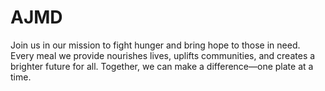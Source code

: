 # AJMD
Join us in our mission to fight hunger and bring hope to those in need. Every meal we provide nourishes lives, uplifts communities, and creates a brighter future for all. Together, we can make a difference—one plate at a time.
